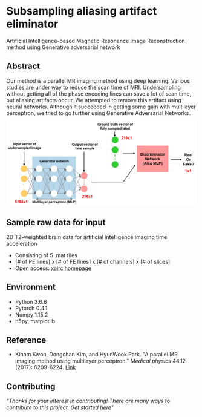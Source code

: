 # Subsampling aliasing artifact eliminator
Artificial Intelligence-based Magnetic Resonance Image Reconstruction method using Generative adversarial network

## Abstract
Our method is a parallel MR imaging method using deep learning. Various studies are under way to reduce the scan time of MRI. Undersampling without getting all of the phase encoding lines can save a lot of scan time, but aliasing artifacts occur. We attempted to remove this artifact using neural networks. Although it succeeded in getting some gain with multilayer perceptron, we tried to go further using Generative Adversarial Networks.

![scheme](./figure/scheme.PNG)




## Sample raw data for input
2D T2-weighted brain data for artificial intelligence imaging time acceleration
* Consisting of 5 .mat files
* [# of PE lines] x [# of FE lines] x [# of channels] x [# of slices]  
* Open access: [xairc homepage](https://xai.kaist.ac.kr/research/data/)

## Environment
* Python 3.6.6
* Pytorch 0.4.1
* Numpy 1.15.2
* h5py, matplotlib


## Reference
* Kinam Kwon, Dongchan Kim, and HyunWook Park. "A parallel MR imaging method using multilayer perceptron." *Medical physics* 44.12 (2017): 6209-6224. [Link](https://aapm.onlinelibrary.wiley.com/doi/full/10.1002/mp.12600)

## Contributing
_"Thanks for your interest in contributing! There are many ways to contribute to this project. Get started [here](https://github.com/nhjeong/Subsampling_aliasing_artifact_eliminator/blob/master/CONTRIBUTING.md)"_
